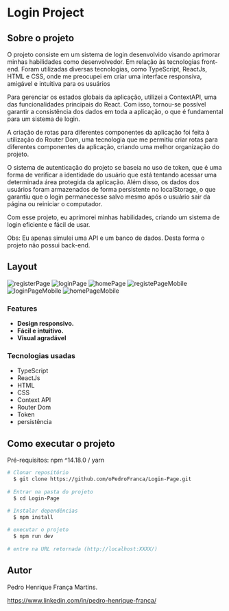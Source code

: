 # Login Project

## Sobre o projeto

O projeto consiste em um sistema de login desenvolvido visando aprimorar minhas habilidades como desenvolvedor. Em relação às tecnologias front-end. Foram utilizadas diversas tecnologias, como TypeScript, ReactJs, HTML e CSS, onde me preocupei em criar uma interface responsiva, amigável e intuitiva para os usuários

Para gerenciar os estados globais da aplicação, utilizei a ContextAPI, uma das funcionalidades principais do React. Com isso, tornou-se possível garantir a consistência dos dados em toda a aplicação, o que é fundamental para um sistema de login.

A criação de rotas para diferentes componentes da aplicação foi feita à utilização do Router Dom, uma tecnologia que me permitiu criar rotas para diferentes componentes da aplicação, criando uma melhor organização do projeto.

O sistema de autenticação do projeto se baseia no uso de token, que é uma forma de verificar a identidade do usuário que está tentando acessar uma determinada área protegida da aplicação. Além disso, os dados dos usuários foram armazenados de forma persistente no localStorage, o que garantiu que o login permanecesse salvo mesmo após o usuário sair da página ou reiniciar o computador.

Com esse projeto, eu aprimorei minhas habilidades, criando um sistema de login eficiente e fácil de usar.

Obs: Eu apenas simulei uma API e um banco de dados. Desta forma o projeto não possui back-end.

## Layout

![registerPage](https://user-images.githubusercontent.com/108022316/222234484-c146d67f-49c8-4302-a59a-de0b775d1836.png)
![loginPage](https://user-images.githubusercontent.com/108022316/222234494-33cf6637-2d2c-4780-adb2-38b4ea783356.png)
![homePage](https://user-images.githubusercontent.com/108022316/222234502-5e989b1c-fab7-43b6-9155-241388e26ba6.png)
![registePageMobile](https://user-images.githubusercontent.com/108022316/222234508-e364cbaf-aecb-40bb-8807-26169d97c6af.png)
![loginPageMobile](https://user-images.githubusercontent.com/108022316/222234516-131b7fc9-8dee-486f-a8e4-dea6bd216929.png)
![homePageMobile](https://user-images.githubusercontent.com/108022316/222234526-b2fdb8a2-776e-4f84-a33a-20bc368916b0.png)

### Features

* **Design responsivo.**
* **Fácil e intuitivo.**
* **Visual agradável**

### Tecnologias usadas
* TypeScript
* ReactJs
* HTML
* CSS
* Context API
* Router Dom
* Token
* persistência

## Como executar o projeto

Pré-requisitos: npm ^14.18.0 / yarn

```bash
# Clonar repositório
  $ git clone https://github.com/oPedroFranca/Login-Page.git
  
# Entrar na pasta do projeto
  $ cd Login-Page
  
# Instalar dependências
  $ npm install

# executar o projeto
  $ npm run dev
  
# entre na URL retornada (http://localhost:XXXX/)
```

## Autor

Pedro Henrique França Martins.

https://www.linkedin.com/in/pedro-henrique-franca/

